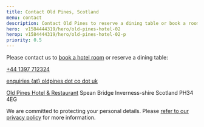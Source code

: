 ```yaml
---
title: Contact Old Pines, Scotland
menu: contact
description: Contact Old Pines to reserve a dining table or book a room for your next vacation.
hero:  v1584444319/hero/old-pines-hotel-02
herop: v1584444319/hero/old-pines-hotel-02-p
priority: 0.5
---
```


Please contact us to [book a hotel room]([book]) or reserve a dining table:

<div class="vcard" itemscope="itemscope" itemtype="http://schema.org/Organization">

  <p><a href="tel:+44-1397-712324" class="icon phone tel" title="call us"><span itemprop="telephone">+44 1397 712324</span></a></p>

  <p><a href="[rootURL]contact/" class="icon email" title="send us an email"><span itemprop="email">enquiries {at} oldpines dot co dot uk</span></a></p>

  <p class="adr" itemprop="address" itemscope="itemscope" itemtype="http://schema.org/PostalAddress">
    <a href="[rootURL]" class="fn org url" title="oldpines.co.uk"><span itemprop="name">Old Pines Hotel &amp; Restaurant</a></span>
    <span class="street-address" itemprop="streetAddress">Spean Bridge</span>
    <span class="region" itemprop="addressRegion">Inverness-shire</span>
    <span class="country-name" itemprop="addressCountry">Scotland</span>
    <span class="postal-code" itemprop="postalCode">PH34 4EG</span>
  </p>

</div>


<form action="https://www.optimalworks.net/ws/enquiry/" method="post" class="validator" hidden>

  <p>Alternatively, please enter your details and we will contact you:</p>

  <div class="formgrid">

  <label for="name">name</label>
  <input type="text" id="name" name="name" autocomplete="name" value="" required="required" maxlength="50" />

  <label for="telephone">telephone</label>
  <input type="tel" id="telephone" name="telephone" autocomplete="tel" value="" minlength="6" maxlength="20" />

  <label for="email">email</label>
  <input type="email" id="email" name="email" autocomplete="email" value="" required="required" minlength="6" maxlength="80" />

  <label for="query">message</label>
  <textarea id="query" name="query" rows="3" cols="20" maxlength="500"></textarea>

  <p class="error">Sorry &ndash; an error occurred</p>

  <p class="submit">sending...</p>

  <button type="submit" name="submit" value="send">send</button>

  </div>

  <p class="posted">Thank you for your enquiry. We will contact you shortly.</p>

</form>

We are committed to protecting your personal details. Please [refer to our privacy policy]([root]privacy/) for more information.
